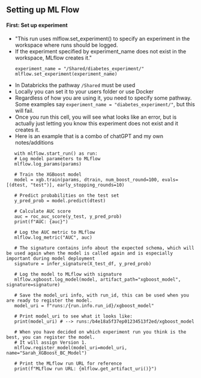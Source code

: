 ## Setting up ML Flow

#### First: Set up experiment
- "This run uses mlflow.set_experiment() to specify an experiment in the workspace where runs should be logged. 
- If the experiment specified by experiment_name does not exist in the workspace, MLflow creates it."
  ```
  experiment_name = "/Shared/diabetes_experiment/"
  mlflow.set_experiment(experiment_name)
  ```
- In Databricks the pathway ```/Shared``` must be used
- Locally you can set it to your users folder or use Docker
- Regardless of how you are using it, you need to specify some pathway. Some examples say ```experiment_name = "diabetes_experiment/"```, but this will fail.
- Once you run this cell, you will see what looks like an error, but is actually just letting you know this experiment does not exist and it creates it.
- Here is an example that is a combo of chatGPT and my own notes/additions
  
 ```
    with mlflow.start_run() as run:
    # Log model parameters to MLflow
    mlflow.log_params(params)

    # Train the XGBoost model
    model = xgb.train(params, dtrain, num_boost_round=100, evals=[(dtest, "test")], early_stopping_rounds=10)

    # Predict probabilities on the test set
    y_pred_prob = model.predict(dtest)

    # Calculate AUC score
    auc = roc_auc_score(y_test, y_pred_prob)
    print(f"AUC: {auc}")

    # Log the AUC metric to MLflow
    mlflow.log_metric("AUC", auc)

    # The signature contains info about the expected schema, which will be used again when the model is called again and is especially important during model deployment
    signature = infer_signature(X_test_df, y_pred_prob)

    # Log the model to MLflow with signature
    mlflow.xgboost.log_model(model, artifact_path="xgboost_model", signature=signature)

    # Save the model_uri info, with run_id, this can be used when you are ready to register the model.
    model_uri = f"runs:/{run.info.run_id}/xgboost_model"

    # Print model_uri to see what it looks like:
    print(model_uri) # --> runs:/b4e18a5f37ep01234513f2ed/xgboost_model

    # When you have decided on which experiment run you think is the best, you can register the model.
    # It will assign Version 1. 
    mlflow.register_model(model_uri=model_uri, name="Sarah_XGBoost_BC_Model")

    # Print the MLflow run URL for reference
    print(f"MLflow run URL: {mlflow.get_artifact_uri()}")
```
